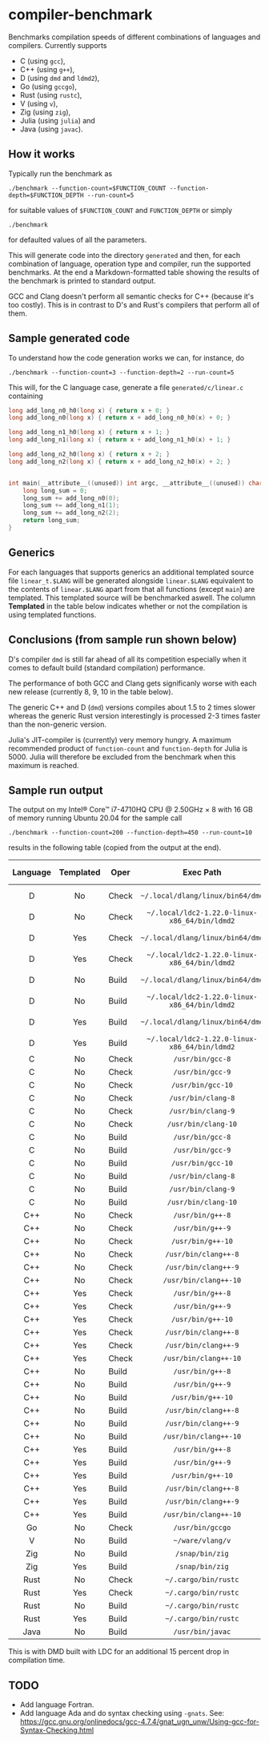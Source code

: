 # compiler-benchmark

Benchmarks compilation speeds of different combinations of languages and
compilers. Currently supports

- C (using `gcc`),
- C++ (using `g++`),
- D (using `dmd` and `ldmd2`),
- Go (using `gccgo`),
- Rust (using `rustc`),
- V (using `v`),
- Zig (using `zig`),
- Julia (using `julia`) and
- Java (using `javac`).

## How it works

Typically run the benchmark as

    ./benchmark --function-count=$FUNCTION_COUNT --function-depth=$FUNCTION_DEPTH --run-count=5

for suitable values of `$FUNCTION_COUNT` and `FUNCTION_DEPTH` or simply

    ./benchmark

for defaulted values of all the parameters.

This will generate code into the directory `generated` and then, for each
combination of language, operation type and compiler, run the supported
benchmarks. At the end a Markdown-formatted table showing the results of the
benchmark is printed to standard output.

GCC and Clang doesn't perform all semantic checks for C++ (because it's too
costly). This is in contrast to D's and Rust's compilers that perform all of
them.

## Sample generated code

To understand how the code generation works we can, for instance, do

    ./benchmark --function-count=3 --function-depth=2 --run-count=5

This will, for the C language case, generate a file `generated/c/linear.c` containing

```C
long add_long_n0_h0(long x) { return x + 0; }
long add_long_n0(long x) { return x + add_long_n0_h0(x) + 0; }

long add_long_n1_h0(long x) { return x + 1; }
long add_long_n1(long x) { return x + add_long_n1_h0(x) + 1; }

long add_long_n2_h0(long x) { return x + 2; }
long add_long_n2(long x) { return x + add_long_n2_h0(x) + 2; }


int main(__attribute__((unused)) int argc, __attribute__((unused)) char* argv[]) {
    long long_sum = 0;
    long_sum += add_long_n0(0);
    long_sum += add_long_n1(1);
    long_sum += add_long_n2(2);
    return long_sum;
}
```

## Generics

For each languages that supports generics an additional templated source file
`linear_t.$LANG` will be generated alongside `linear.$LANG` equivalent to the
contents of `linear.$LANG` apart from that all functions (except `main`) are
templated. This templated source will be benchmarked aswell. The column
**Templated** in the table below indicates whether or not the compilation is
using templated functions.

## Conclusions (from sample run shown below)

D's compiler `dmd` is still far ahead of all its competition especially when it
comes to default build (standard compilation) performance.

The performance of both GCC and Clang gets significanly worse with each new
release (currently 8, 9, 10 in the table below).

The generic C++ and D (`dmd`) versions compiles about 1.5 to 2 times slower
whereas the generic Rust version interestingly is processed 2-3 times faster
than the non-generic version.

Julia's JIT-compiler is (currently) very memory hungry. A maximum recommended
product of `function-count` and `function-depth` for Julia is 5000. Julia will
therefore be excluded from the benchmark when this maximum is reached.

## Sample run output

The output on my Intel® Core™ i7-4710HQ CPU @ 2.50GHz × 8 with 16 GB of memory
running Ubuntu 20.04 for the sample call

    ./benchmark --function-count=200 --function-depth=450 --run-count=10

results in the following table (copied from the output at the end).

| Language | Templated | Oper | Exec Path | Exec Version | Time [s] | Time vs D |
| :---: | :---: | --- | :---: | :---: | :---: | :---: |
| D | No | Check | `~/.local/dlang/linux/bin64/dmd` | v2.093.0-199-g25a0741cb | 0.645 | N/A |
| D | No | Check | `~/.local/ldc2-1.22.0-linux-x86_64/bin/ldmd2` | 1.22.0 | 0.714 | N/A |
| D | Yes | Check | `~/.local/dlang/linux/bin64/dmd` | v2.093.0-199-g25a0741cb | 1.698 | N/A |
| D | Yes | Check | `~/.local/ldc2-1.22.0-linux-x86_64/bin/ldmd2` | 1.22.0 | 1.894 | N/A |
| D | No | Build | `~/.local/dlang/linux/bin64/dmd` | v2.093.0-199-g25a0741cb | 1.591 | N/A |
| D | No | Build | `~/.local/ldc2-1.22.0-linux-x86_64/bin/ldmd2` | 1.22.0 | 16.680 | N/A |
| D | Yes | Build | `~/.local/dlang/linux/bin64/dmd` | v2.093.0-199-g25a0741cb | 2.583 | N/A |
| D | Yes | Build | `~/.local/ldc2-1.22.0-linux-x86_64/bin/ldmd2` | 1.22.0 | 17.637 | N/A |
| C | No | Check | `/usr/bin/gcc-8` | 8.4.0 | 0.716 | 1.1 |
| C | No | Check | `/usr/bin/gcc-9` | 9.3.0 | 1.020 | 1.6 |
| C | No | Check | `/usr/bin/gcc-10` | 10 | 1.095 | 1.7 |
| C | No | Check | `/usr/bin/clang-8` | 8.0.1 | 2.174 | 3.4 |
| C | No | Check | `/usr/bin/clang-9` | 9.0.1 | 2.353 | 3.7 |
| C | No | Check | `/usr/bin/clang-10` | 10.0.0 | 2.718 | 4.2 |
| C | No | Build | `/usr/bin/gcc-8` | 8.4.0 | 32.558 | 20.5 |
| C | No | Build | `/usr/bin/gcc-9` | 9.3.0 | 38.209 | 24.0 |
| C | No | Build | `/usr/bin/gcc-10` | 10 | 40.527 | 25.5 |
| C | No | Build | `/usr/bin/clang-8` | 8.0.1 | 16.224 | 10.2 |
| C | No | Build | `/usr/bin/clang-9` | 9.0.1 | 16.821 | 10.6 |
| C | No | Build | `/usr/bin/clang-10` | 10.0.0 | 17.069 | 10.7 |
| C++ | No | Check | `/usr/bin/g++-8` | 8.4.0 | 1.882 | 2.9 |
| C++ | No | Check | `/usr/bin/g++-9` | 9.3.0 | 2.993 | 4.6 |
| C++ | No | Check | `/usr/bin/g++-10` | 10 | 3.217 | 5.0 |
| C++ | No | Check | `/usr/bin/clang++-8` | 8.0.1 | 3.297 | 5.1 |
| C++ | No | Check | `/usr/bin/clang++-9` | 9.0.1 | 3.524 | 5.5 |
| C++ | No | Check | `/usr/bin/clang++-10` | 10.0.0 | 3.689 | 5.7 |
| C++ | Yes | Check | `/usr/bin/g++-8` | 8.4.0 | 5.880 | 3.5 |
| C++ | Yes | Check | `/usr/bin/g++-9` | 9.3.0 | 7.501 | 4.4 |
| C++ | Yes | Check | `/usr/bin/g++-10` | 10 | 7.787 | 4.6 |
| C++ | Yes | Check | `/usr/bin/clang++-8` | 8.0.1 | 4.997 | 2.9 |
| C++ | Yes | Check | `/usr/bin/clang++-9` | 9.0.1 | 5.226 | 3.1 |
| C++ | Yes | Check | `/usr/bin/clang++-10` | 10.0.0 | 5.613 | 3.3 |
| C++ | No | Build | `/usr/bin/g++-8` | 8.4.0 | 37.041 | 23.3 |
| C++ | No | Build | `/usr/bin/g++-9` | 9.3.0 | 42.691 | 26.8 |
| C++ | No | Build | `/usr/bin/g++-10` | 10 | 43.852 | 27.6 |
| C++ | No | Build | `/usr/bin/clang++-8` | 8.0.1 | 17.529 | 11.0 |
| C++ | No | Build | `/usr/bin/clang++-9` | 9.0.1 | 16.941 | 10.6 |
| C++ | No | Build | `/usr/bin/clang++-10` | 10.0.0 | 17.944 | 11.3 |
| C++ | Yes | Build | `/usr/bin/g++-8` | 8.4.0 | 46.511 | 18.0 |
| C++ | Yes | Build | `/usr/bin/g++-9` | 9.3.0 | 48.583 | 18.8 |
| C++ | Yes | Build | `/usr/bin/g++-10` | 10 | 54.327 | 21.0 |
| C++ | Yes | Build | `/usr/bin/clang++-8` | 8.0.1 | 17.536 | 6.8 |
| C++ | Yes | Build | `/usr/bin/clang++-9` | 9.0.1 | 18.217 | 7.1 |
| C++ | Yes | Build | `/usr/bin/clang++-10` | 10.0.0 | 23.706 | 9.2 |
| Go | No | Check | `/usr/bin/gccgo` | 10 | 2.244 | 3.5 |
| V | No | Build | `~/ware/vlang/v` | 0.1.28 | 39.465 | 24.8 |
| Zig | No | Build | `/snap/bin/zig` | 0.6.0+67273cbe7 | 8.375 | 5.3 |
| Zig | Yes | Build | `/snap/bin/zig` | 0.6.0+67273cbe7 | 10.332 | 4.0 |
| Rust | No | Check | `~/.cargo/bin/rustc` | 1.46.0-nightly | 22.479 | 34.9 |
| Rust | Yes | Check | `~/.cargo/bin/rustc` | 1.46.0-nightly | 24.034 | 14.2 |
| Rust | No | Build | `~/.cargo/bin/rustc` | 1.46.0-nightly | 68.976 | 43.3 |
| Rust | Yes | Build | `~/.cargo/bin/rustc` | 1.46.0-nightly | 42.522 | 16.5 |
| Java | No | Build | `/usr/bin/javac` | 1.8.0_171 | 7.854 | 4.9 |

This is with DMD built with LDC for an additional 15 percent drop in compilation time.

## TODO

- Add language Fortran.
- Add language Ada and do syntax checking using `-gnats`. See: https://gcc.gnu.org/onlinedocs/gcc-4.7.4/gnat_ugn_unw/Using-gcc-for-Syntax-Checking.html
